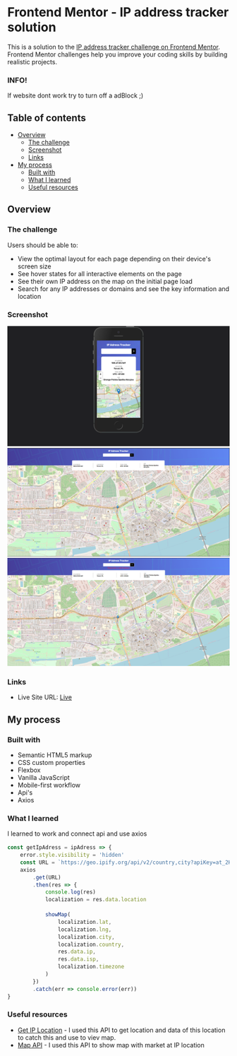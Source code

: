 # Frontend Mentor - IP address tracker solution

This is a solution to the [IP address tracker challenge on Frontend Mentor](https://www.frontendmentor.io/challenges/ip-address-tracker-I8-0yYAH0). Frontend Mentor challenges help you improve your coding skills by building realistic projects.

### INFO!

If website dont work try to turn off a adBlock ;)

## Table of contents

- [Overview](#overview)
  - [The challenge](#the-challenge)
  - [Screenshot](#screenshot)
  - [Links](#links)
- [My process](#my-process)
  - [Built with](#built-with)
  - [What I learned](#what-i-learned)
  - [Useful resources](#useful-resources)

## Overview

### The challenge

Users should be able to:

- View the optimal layout for each page depending on their device's screen size
- See hover states for all interactive elements on the page
- See their own IP address on the map on the initial page load
- Search for any IP addresses or domains and see the key information and location

### Screenshot

![](/images/screenShots/s1.png)
![](/images/screenShots/s2.png)
![](/images/screenShots/s3.png)

### Links

- Live Site URL: [Live](https://danillakam.github.io/Ip-adress-tracker/)

## My process

### Built with

- Semantic HTML5 markup
- CSS custom properties
- Flexbox
- Vanilla JavaScript
- Mobile-first workflow
- Api's
- Axios

### What I learned

I learned to work and connect api and use axios

```js
const getIpAdress = ipAdress => {
	error.style.visibility = 'hidden'
	const URL = `https://geo.ipify.org/api/v2/country,city?apiKey=at_2HKUnyS6jHGEM5tE5znlWOoa8TJih&ipAddress=${ipAdress}`
	axios
		.get(URL)
		.then(res => {
			console.log(res)
			localization = res.data.location

			showMap(
				localization.lat,
				localization.lng,
				localization.city,
				localization.country,
				res.data.ip,
				res.data.isp,
				localization.timezone
			)
		})
		.catch(err => console.error(err))
}
```

### Useful resources

- [Get IP Location](https://geo.ipify.org/) - I used this API to get location and data of this location to catch this and use to viev map.
- [Map API](https://leafletjs.com/) - I used this API to show map with market at IP location
